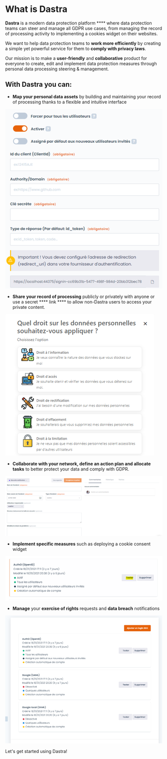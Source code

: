 # What is Dastra

**Dastra** is a modern data protection platform **** where data protection teams can steer and manage all GDPR use cases, from managing the record of processing activity to implementing a cookies widget on their websites.

We want to help data protection teams to **work more efficiently** by creating a simple yet powerful service for them to **comply with privacy laws**.

Our mission is to make a **user-friendly** and **collaborative** product for everyone to create, edit and implement data protection measures through personal data processing steering & management.

## With Dastra you can:

* **Map your personal data assets** by building and maintaining your record of processing thanks to a flexible and intuitive interface

![](<.gitbook/assets/image (123).png>)

* **Share** **your record of processing** publicly or privately with anyone or use a secret **** link **** to allow non-Dastra users to access your private content.

![](<.gitbook/assets/image (36).png>)

* **Collaborate with your network, define an action plan and allocate tasks** to better protect your data and comply with GDPR.

![](<.gitbook/assets/image (45).png>)

* **Implement specific measures** such as deploying a cookie consent widget&#x20;

![](<.gitbook/assets/image (122).png>)



* **Manage** your **exercise of rights** requests and **data breach** notifications

![](<.gitbook/assets/image (116).png>)

Let's get started using Dastra!
